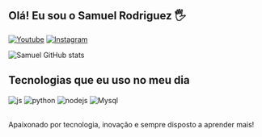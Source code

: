 ## Olá! Eu sou o Samuel Rodriguez 🖐️

[![Youtube](https://img.shields.io/badge/YouTube-FF0000?style=for-the-badge&logo=youtube&logoColor=white)](https://www.youtube.com/channel/UCXOUyck547jD11_po8HphuQ)
[![Instagram](https://img.shields.io/badge/Instagram-E4405F?style=for-the-badge&logo=instagram&logoColor=white)](https://www.instagram.com/samuz.py/)


![Samuel GitHub stats](https://github-readme-stats.vercel.app/api?username=SAMUELLzz&show_icons=true&theme=tokyonight)

## Tecnologias que eu uso no meu dia

<div style="display: inline_block">
  <img align="center" alt="js" src="https://img.shields.io/badge/JavaScript-F7DF1E?style=for-the-badge&logo=javascript&logoColor=black" />
  <img align="center" alt="python" src="https://img.shields.io/badge/Python-3776AB?style=for-the-badge&logo=python&logoColor=white" />
  <img align="center" alt="nodejs" src="https://img.shields.io/badge/Node.js-43853D?style=for-the-badge&logo=node.js&logoColor=white" />
   <img align="center" alt="Mysql" src="https://img.shields.io/badge/MySQL-00000F?style=for-the-badge&logo=mysql&logoColor=white" />
</div><br/>

Apaixonado por tecnologia, inovação e sempre disposto a aprender mais! 


